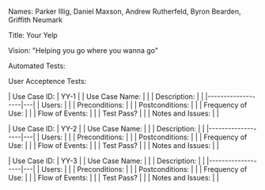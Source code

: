Names: Parker Illig, Daniel Maxson, Andrew Rutherfeld, Byron Bearden, Griffith Neumark

Title: Your Yelp

Vision: "Helping you go where you wanna go"

Automated Tests: 

User Acceptence Tests:

| Use Case ID:      | YY-1 |
| Use Case Name:    |   |
| Description:      |   |
|-------------------|---|
| Users:            |   |
| Preconditions:    |   |
| Postconditions:   |   |
| Frequency of Use: |   |
| Flow of Events:   |   |
| Test Pass?        |   |
| Notes and Issues: |   |

| Use Case ID:      | YY-2 |
| Use Case Name:    |   |
| Description:      |   |
|-------------------|---|
| Users:            |   |
| Preconditions:    |   |
| Postconditions:   |   |
| Frequency of Use: |   |
| Flow of Events:   |   |
| Test Pass?        |   |
| Notes and Issues: |   |

| Use Case ID:      | YY-3 |
| Use Case Name:    |   |
| Description:      |   |
|-------------------|---|
| Users:            |   |
| Preconditions:    |   |
| Postconditions:   |   |
| Frequency of Use: |   |
| Flow of Events:   |   |
| Test Pass?        |   |
| Notes and Issues: |   |